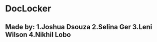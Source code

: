 DocLocker
=========

Made by:
1.Joshua Dsouza
2.Selina Ger
3.Leni Wilson
4.Nikhil Lobo
----------------

